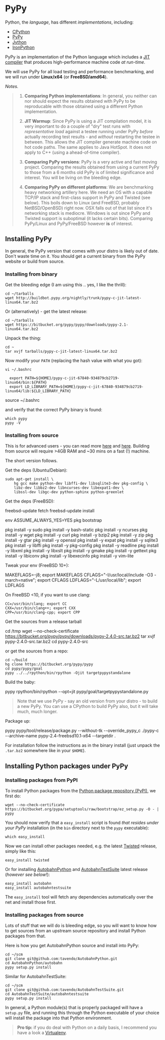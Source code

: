 

# PyPy

Python, the *language*, has different *implementations*, including:

 * [CPython](http://www.python.org/)
 * [PyPy](http://pypy.org/)
 * [Jython](http://jython.org/)
 * [IronPython](http://ironpython.net/)

PyPy is an implementation of the Python language which includes a [JIT compiler](http://en.wikipedia.org/wiki/Just-in-time_compilation) that produces high-performance machine code *at run-time*.

We will use PyPy for all load testing and performance benchmarking, and we will run under **Linux/x64** (or **FreeBSD/amd64**).

*Notes.*

> 1. **Comparing Python implementations**: In general, you neither can nor should expect the results obtained with PyPy to be reproducable with those obtained using a different Python implementation.
>
> 2. **JIT Warmup**: Since PyPy is using a JIT compilation model, it is very important to do a couple of "dry" test runs with *representative load* against a testee running under PyPy *before* actually recording test results - and *without* restarting the testee in between. This allows the JIT compiler generate machine code on hot code paths.
>The same applies to Java HotSpot. It does not apply to C++ (using a ahead-of-time compiler).
>
> 3. **Comparing PyPy versions**: PyPy is a very active and fast moving project. Comparing the results obtained from using a current PyPy to those from a 6 months old PyPy is of limited significance and interest. You will be living on the bleeding edge.
> 4. **Comparing PyPy on different platforms**: We are benchmarking heavy networking artillery here. We need an OS with a capable TCP/IP stack and first-class support in PyPy and Twisted (see below). This boils down to Linux (and FreeBSD, probably NetBSD/OpenBSD) right now. OSX falls out of that list since it's networking stack is mediocre. Windows is out since PyPy and Twisted support is suboptimal (it lacks certain bits). Comparing PyPy/Linux and PyPy/FreeBSD however **is** of interest.

## Installing PyPy

In general, the PyPy version that comes with your distro is likely out of date. Don't waste time on it. You should get a current binary from the PyPy website or build from source.

### Installing from binary

Get the bleeding edge (I am using this .. yes, I like the thrill):

	cd ~/tarballs
	wget http://buildbot.pypy.org/nightly/trunk/pypy-c-jit-latest-linux64.tar.bz2

Or (alternatively) - get the latest release:

	cd ~/tarballs
	wget https://bitbucket.org/pypy/pypy/downloads/pypy-2.1-linux64.tar.bz2

Unpack the thing:

	cd ~
	tar xvjf tarballs/pypy-c-jit-latest-linux64.tar.bz2

Now modify your `PATH` (replacing the hash value with what you got):

	vi ~/.bashrc

      export PATH=${HOME}/pypy-c-jit-67840-934879cb2719-linux64/bin:${PATH}
      export LD_LIBRARY_PATH=${HOME}/pypy-c-jit-67840-934879cb2719-linux64/lib:${LD_LIBRARY_PATH}

   source ~/.bashrc

and verify that the correct PyPy binary is found:

	which pypy
	pypy -V

### Installing from source

This is for advanced users - you can read more [here](http://pypy.org/download.html) and [here](http://pypy.readthedocs.org/en/latest/getting-started-python.html#translating-the-pypy-python-interpreter). Building from source will require >4GB RAM and ~30 mins on a fast (!) machine.

The short version follows.

Get the deps (Ubuntu/Debian):

	sudo apt-get install \
		hg gcc make python-dev libffi-dev libsqlite3-dev pkg-config \
		libz-dev libbz2-dev libncurses-dev libexpat1-dev \
		libssl-dev libgc-dev python-sphinx python-greenlet

Get the deps (FreeBSD):

   freebsd-update fetch
   freebsd-update install

   env ASSUME_ALWAYS_YES=YES pkg bootstrap

   pkg install -y sudo
   pkg install -y bash-static
   pkg install -y ncurses
   pkg install -y wget
   pkg install -y curl
   pkg install -y bzip2
   pkg install -y zip
   pkg install -y gtar
   pkg install -y openssl
   pkg install -y expat
   pkg install -y sqlite3
   pkg install -y libffi
   pkg install -y pkg-config
   pkg install -y readline
   pkg install -y libxml
   pkg install -y libxslt
   pkg install -y gmake
   pkg install -y gettext
   pkg install -y libiconv
   pkg install -y libexecinfo
   pkg install -y vim-lite

Tweak your env (FreeBSD 10+):

   MAKEFLAGS=-j8; export MAKEFLAGS
   CFLAGS="-I/usr/local/include -O3 -march=native"; export CFLAGS
   LDFLAGS="-L/usr/local/lib"; export LDFLAGS

On FreeBSD <10, if you want to use clang:

	CC=/usr/bin/clang; export CC
	CXX=/usr/bin/clang++; export CXX
	CPP=/usr/bin/clang-cpp; export CPP

Get the sources from a release tarball

   cd /tmp
   wget --no-check-certificate https://bitbucket.org/pypy/pypy/downloads/pypy-2.4.0-src.tar.bz2
   tar xvjf pypy-2.4.0-src.tar.bz2
   cd pypy-2.4.0-src

or get the sources from a repo:

	cd ~/build
	hg clone https://bitbucket.org/pypy/pypy
	cd pypy/pypy/goal
	pypy ../../rpython/bin/rpython -Ojit targetpypystandalone

Build the baby:

   pypy rpython/bin/rpython --opt=jit pypy/goal/targetpypystandalone.py


> Note that we use PyPy - say an old version from your distro - to build a new PyPy. You can use a CPython to build PyPy also, but it will take much, much longer.
>

Package up:

   pypy pypy/tool/release/package.py --without-tk --override_pypy_c ./pypy-c --archive-name pypy-2.4-freebsd10.1-x64 --targetdir .

For installation follow the instructions as in the binary install (just unpack the `.tar.bz2` somewhere like in your `$HOME`).


## Installing Python packages under PyPy

### Installing packages from PyPI

To install Python packages from the [Python package repository (PyPI)](https://pypi.python.org/pypi), we first do:

	wget --no-check-certificate https://bitbucket.org/pypa/setuptools/raw/bootstrap/ez_setup.py -O - | pypy

You should now verify that a `easy_install` script is found *that resides under your PyPy* installation (in the `bin` directory next to the `pypy` executable):

	which easy_install

Now we can install other packages needed, e.g. the latest [Twisted](http://twistedmatrix.com/) release, simply like this:

	easy_install twisted

Or for installing [AutobahnPython](http://autobahn.ws/python/) and [AutobahnTestSuite](http://autobahn.ws/testsuite/) latest release (*however see below!*):

	easy_install autobahn
	easy_install autobahntestsuite

The `easy_install` tool will fetch any dependencies automatically over the net and install those first.

### Installing packages from source

Lots of stuff that we will do is bleeding edge, so you will want to know how to get sources from an upstream source repository and install Python packages from that.

Here is how you get AutobahnPython source and install into PyPy:

	cd ~/scm
	git clone git@github.com:tavendo/AutobahnPython.git
	cd AutobahnPython/autobahn
	pypy setup.py install

Similar for AutobahnTestSuite:

	cd ~/scm
	git clone git@github.com:tavendo/AutobahnTestSuite.git
	cd AutobahnTestSuite/autobahntestsuite
	pypy setup.py install

In general, a Python module(s) that is properly packaged will have a `setup.py` file, and running this through the Python executable of your choice will install the package into that Python environment.

> **Pro tip:** if you do deal with Python on a daily basis, I recommend you have a look a [Virtualenv](http://www.virtualenv.org).
